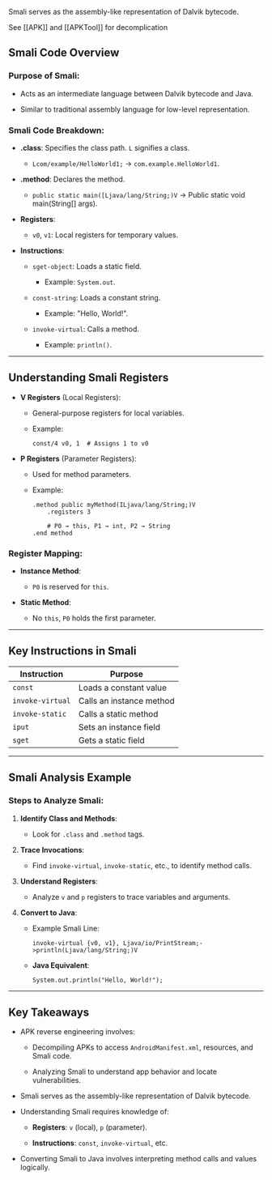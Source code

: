 Smali serves as the assembly-like representation of Dalvik bytecode.

See [[APK]] and [[APKTool]] for decomplication

## Smali Code Overview

### Purpose of Smali:

- Acts as an intermediate language between Dalvik bytecode and Java.
    
- Similar to traditional assembly language for low-level representation.
    

### Smali Code Breakdown:

- **.class**: Specifies the class path. `L` signifies a class.
    
    - `Lcom/example/HelloWorld1;` → `com.example.HelloWorld1`.
        
- **.method**: Declares the method.
    
    - `public static main([Ljava/lang/String;)V` → Public static void main(String[] args).
        
- **Registers**:
    
    - `v0`, `v1`: Local registers for temporary values.
        
- **Instructions**:
    
    - `sget-object`: Loads a static field.
        
        - Example: `System.out`.
            
    - `const-string`: Loads a constant string.
        
        - Example: "Hello, World!".
            
    - `invoke-virtual`: Calls a method.
        
        - Example: `println()`.
            

---

## Understanding Smali Registers

- **V Registers** (Local Registers):
    
    - General-purpose registers for local variables.
        
    - Example:
        
        ```
        const/4 v0, 1  # Assigns 1 to v0
        ```
        
- **P Registers** (Parameter Registers):
    
    - Used for method parameters.
        
    - Example:
        
        ```
        .method public myMethod(ILjava/lang/String;)V
            .registers 3
            
            # P0 → this, P1 → int, P2 → String
        .end method
        ```
        

### Register Mapping:

- **Instance Method**:
    
    - `P0` is reserved for `this`.
        
- **Static Method**:
    
    - No `this`, `P0` holds the first parameter.
        

---

## Key Instructions in Smali

|Instruction|Purpose|
|---|---|
|`const`|Loads a constant value|
|`invoke-virtual`|Calls an instance method|
|`invoke-static`|Calls a static method|
|`iput`|Sets an instance field|
|`sget`|Gets a static field|

---

## Smali Analysis Example

### Steps to Analyze Smali:

1. **Identify Class and Methods**:
    
    - Look for `.class` and `.method` tags.
        
2. **Trace Invocations**:
    
    - Find `invoke-virtual`, `invoke-static`, etc., to identify method calls.
        
3. **Understand Registers**:
    
    - Analyze `v` and `p` registers to trace variables and arguments.
        
4. **Convert to Java**:
    
    - Example Smali Line:
        
        ```
        invoke-virtual {v0, v1}, Ljava/io/PrintStream;->println(Ljava/lang/String;)V
        ```
        
    - **Java Equivalent**:
        
        ```
        System.out.println("Hello, World!");
        ```
        

---

## Key Takeaways

- APK reverse engineering involves:
    
    - Decompiling APKs to access `AndroidManifest.xml`, resources, and Smali code.
        
    - Analyzing Smali to understand app behavior and locate vulnerabilities.
        
- Smali serves as the assembly-like representation of Dalvik bytecode.
    
- Understanding Smali requires knowledge of:
    
    - **Registers**: `v` (local), `p` (parameter).
        
    - **Instructions**: `const`, `invoke-virtual`, etc.
        
- Converting Smali to Java involves interpreting method calls and values logically.